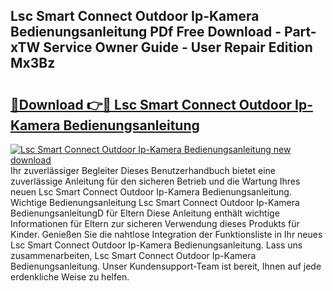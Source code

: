 ## Lsc Smart Connect Outdoor Ip-Kamera Bedienungsanleitung PDf Free Download - Part-xTW Service Owner Guide - User Repair Edition Mx3Bz

# <h2><a href="http://df4zw8m.blite.top/?on=Lsc+Smart+Connect+Outdoor+Ip-Kamera+Bedienungsanleitung">🔗Download 👉🔴 Lsc Smart Connect Outdoor Ip-Kamera Bedienungsanleitung</a></h2>

[![Lsc Smart Connect Outdoor Ip-Kamera Bedienungsanleitung new download](https://i.imgur.com/lujVjoI.png)](http://df4zw8m.blite.top/?on=Lsc+Smart+Connect+Outdoor+Ip-Kamera+Bedienungsanleitung)
Ihr zuverlässiger Begleiter Dieses Benutzerhandbuch bietet eine zuverlässige Anleitung für den sicheren Betrieb und die Wartung Ihres neuen Lsc Smart Connect Outdoor Ip-Kamera Bedienungsanleitung. Wichtige Bedienungsanleitung Lsc Smart Connect Outdoor Ip-Kamera BedienungsanleitungD für Eltern Diese Anleitung enthält wichtige Informationen für Eltern zur sicheren Verwendung dieses Produkts für Kinder. Genießen Sie die nahtlose Integration der Funktionsliste in Ihr neues Lsc Smart Connect Outdoor Ip-Kamera Bedienungsanleitung. Lass uns zusammenarbeiten, Lsc Smart Connect Outdoor Ip-Kamera Bedienungsanleitung. Unser Kundensupport-Team ist bereit, Ihnen auf jede erdenkliche Weise zu helfen.
